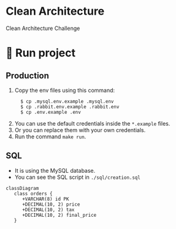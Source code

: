 # Clean Architecture
Clean Architecture Challenge

# 🚀 Run project

## Production
1. Copy the env files using this command:
    ```shell
      $ cp .mysql.env.example .mysql.env
      $ cp .rabbit.env.example .rabbit.env
      $ cp .env.example .env
    ```
2. You can use the default credentials inside the `*.example` files.
3. Or you can replace them with your own credentials.
4. Run the command `make run`.

## SQL
- It is using the MySQL database.
- You can see the SQL script in `./sql/creation.sql`
```mermaid
classDiagram
   class orders {
      +VARCHAR(8) id PK
      +DECIMAL(10, 2) price
      +DECIMAL(10, 2) tax
      +DECIMAL(10, 2) final_price
   }
```

